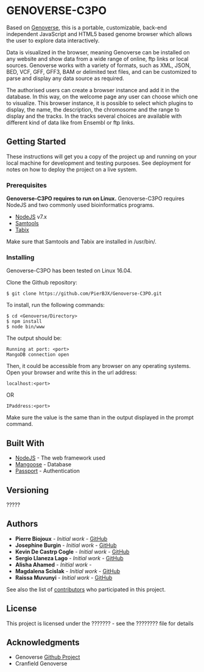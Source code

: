 # GENOVERSE-C3PO

Based on [Genoverse](https://github.com/wtsi-web/Genoverse), this is a portable, customizable, back-end independent JavaScript and HTML5 based genome browser which allows the user to explore data interactively.

Data is visualized in the browser, meaning Genoverse can be installed on any website and show data from a wide range of online, ftp links or local sources.
Genoverse works with a variety of formats, such as XML, JSON, BED, VCF, GFF, GFF3, BAM or delimited text files, and can be customized to parse and display any data source as required.

The authorised users can create a browser instance and add it in the database. In this way, on the welcome page any user can choose which one to visualize.
This browser instance, it is possible to select which plugins to display, the name, the description, the chromosome and the range to display and the tracks. In the tracks several choices are available with different kind of data like from Ensembl or ftp links.

## Getting Started

These instructions will get you a copy of the project up and running on your local machine for development and testing purposes. See deployment for notes on how to deploy the project on a live system.

### Prerequisites

**Genoverse-C3PO requires to run on Linux.**
Genoverse-C3PO requires NodeJS  and two commonly used bioinformatics programs.
 - [NodeJS](https://nodejs.org/en/download/) v7.x
 - [Samtools](http://www.htslib.org/download/)
 - [Tabix]()
 
 Make sure that Samtools and Tabix are installed in /usr/bin/.

### Installing

Genoverse-C3PO has been tested on Linux 16.04.

Clone the Github repository:
```
$ git clone https://github.com/PierBJX/Genoverse-C3PO.git
```

To install, run the following commands:
```
$ cd <Genoverse/Directory>
$ npm install
$ node bin/www
```

The output should be:
```
Running at port: <port>
MangoDB connection open
```

Then, it could be accessible from any browser on any operating systems.
Open your browser and write this in the url address:
```
localhost:<port>
```
OR
```
IPaddress:<port>
```
Make sure the <port> value is the same than in the output displayed in the prompt command.
  
## Built With

* [NodeJS](https://nodejs.org/docs/latest-v7.x/api/) - The web framework used
* [Mangoose](http://mongoosejs.com/docs/api.html) - Database
* [Passport](http://www.passportjs.org/docs/) - Authentication


## Versioning

?????

## Authors

* **Pierre Biojoux** - *Initial work* - [GitHub](https://github.com/PierBJX)
* **Josephine Burgin** - *Initial work* - [GitHub](https://github.com/jb234)
* **Kevin De Castrp Cogle** - *Initial work* - [GitHub](https://github.com/MrKevinDC)
* **Sergio Llaneza Lago** - *Initial work* - [GitHub](https://github.com/Sergiollaneza)
* **Alisha Ahamed** - *Initial work* - 
* **Magdalena Scislak** - *Initial work* - [GitHub](https://github.com/rawwwrrish)
* **Raissa Muvunyi** - *Initial work* - [GitHub](https://github.com/rmuvun95)

See also the list of [contributors](https://github.com/your/project/contributors) who participated in this project.

## License

This project is licensed under the ??????? - see the ???????? file for details

## Acknowledgments

* Genoverse [Github Project](https://github.com/wtsi-web/Genoverse)
* Cranfield Genoverse

